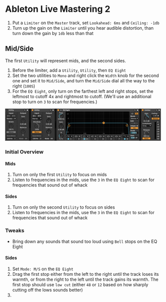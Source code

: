 # Ableton Live Mastering 2

1. Put a `Limiter` on the `Master` track, set `Lookahead: 6ms` and `Ceiling: -1db`
2. Turn up the gain on the `Limiter` until you hear audible distortion, than turn down the gain by `1db` less than that

## Mid/Side

The first `Utility` will represent mids, and the second sides.

1. Before the limiter, add a `Utility`, `Utility`, then `EQ Eight`
2. Set the two utilities to `Mono` and right click the `Width` knob for the second one and set it to `Mid/Side`, and turn the `Mid/Side` dial all the way to the right (`100S`)
3. For the `EQ Eight`, only turn on the farthest left and right stops, set the leftmost to cutoff 4x and rightmost to cutoff. (We'll use an additional stop to turn on `3` to scan for frequencies.)

![Utilities](assets/ableton-live-utilities.png)

### Initial Overview

#### Mids

1. Turn on only the first `Utility` to focus on mids
2. Listen to frequencies in the mids, use the `3` in the `EQ Eight` to scan for frequencies that sound out of whack

#### Sides

1. Turn on only the second `Utility` to focus on sides
2. Listen to frequencies in the mids, use the `3` in the `EQ Eight` to scan for frequencies that sound out of whack

### Tweaks

- Bring down any sounds that sound too loud using `Bell` stops on the EQ Eight

#### Sides

1. Set `Mode: M/S` on the `EQ Eight`
2. Drag the first stop either from the left to the right until the track loses its warmth, or from the right to the left until the track gains its warmth. The first stop should use `low cut` (either `48` or `12` based on how sharply cutting off the lows sounds better)
3. 
